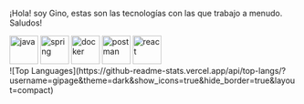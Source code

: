 ¡Hola! soy Gino, estas son las tecnologías con las que trabajo a menudo. Saludos! 
<div styles="display:flex;">
  <img src="https://skillicons.dev/icons?i=java" alt="java" width="50" height="50" title="Java"/>
  <img src="https://skillicons.dev/icons?i=spring" alt="spring" width="50" height="50" title="Spring"/>
  <img src="https://skillicons.dev/icons?i=docker" alt="docker" width="50" height="50" title="docker"/>
  <img src="https://skillicons.dev/icons?i=postman" alt="postman" width="50" height="50" title="Postman"/>
  <img src="https://skillicons.dev/icons?i=react" alt="react" width="50" height="50" title="react"/>  
</div>
![Top Languages](https://github-readme-stats.vercel.app/api/top-langs/?username=gipage&theme=dark&show_icons=true&hide_border=true&layout=compact)




